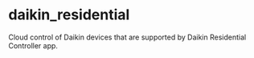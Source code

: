 # daikin_residential
Cloud control of Daikin devices that are supported by Daikin Residential Controller app.
